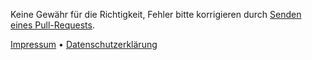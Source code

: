 <p>Keine Gewähr für die Richtigkeit, Fehler bitte korrigieren durch <a href="https://github.com/JesperDramsch/python-deadlines/pulls/">Senden eines Pull-Requests</a>.</p>

<a href="{{site.baseurl_root}}{% tl impressum %}">Impressum</a> • <a href="{{site.baseurl_root}}{% tl Privacy-policy %}">Datenschutzerklärung</a>
